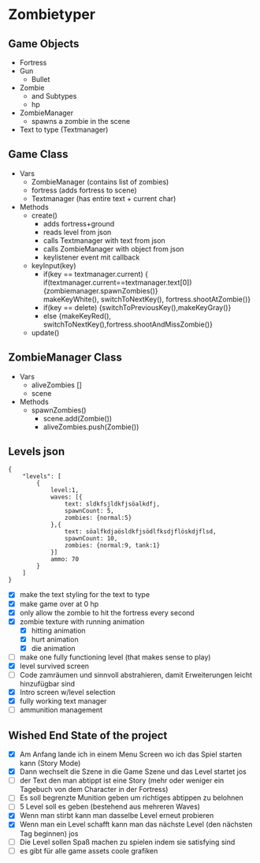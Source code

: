 # Zombietyper

## Game Objects

-   Fortress
-   Gun
    -   Bullet
-   Zombie
    -   and Subtypes
    -   hp
-   ZombieManager
    -   spawns a zombie in the scene
-   Text to type (Textmanager)

## Game Class

-   Vars
    -   ZombieManager (contains list of zombies)
    -   fortress (adds fortress to scene)
    -   Textmanager (has entire text + current char)
-   Methods
    -   create()
        -   adds fortress+ground
        -   reads level from json
        -   calls Textmanager with text from json
        -   calls ZombieManager with object from json
        -   keylistener event mit callback
    -   keyInput(key)
        -   if(key == textmanager.current) {
            if(textmanager.current==textmanager.text[0])
            {zombiemanager.spawnZombies()}  
             makeKeyWhite(), switchToNextKey(), fortress.shootAtZombie()}
        -   if(key == delete) {switchToPreviousKey(),makeKeyGray()}
        -   else {makeKeyRed(), switchToNextKey(),fortress.shootAndMissZombie()}
    -   update()

## ZombieManager Class

-   Vars
    -   aliveZombies []
    -   scene
-   Methods
    -   spawnZombies()
        -   scene.add(Zombie())
        -   aliveZombies.push(Zombie())

## Levels json

```
{
    "levels": [
        {
            level:1,
            waves: [{
                text: sldkfsjldkfjsöalkdfj,
                spawnCount: 5,
                zombies: {normal:5}
            },{
                text: söalfkdjaösldkfjsödlfksdjflöskdjflsd,
                spawnCount: 10,
                zombies: {normal:9, tank:1}
            }]
            ammo: 70
        }
    ]
}
```

-   [x] make the text styling for the text to type
-   [x] make game over at 0 hp
-   [x] only allow the zombie to hit the fortress every second
-   [x] zombie texture with running animation
    -   [x] hitting animation
    -   [x] hurt animation
    -   [x] die animation
-   [ ] make one fully functioning level (that makes sense to play)
-   [x] level survived screen
-   [ ] Code zamräumen und sinnvoll abstrahieren, damit Erweiterungen leicht hinzufügbar sind
-   [x] Intro screen w/level selection
-   [x] fully working text manager
-   [ ] ammunition management

## Wished End State of the project

-   [x] Am Anfang lande ich in einem Menu Screen wo ich das Spiel starten kann (Story Mode)
-   [x] Dann wechselt die Szene in die Game Szene und das Level startet jos
-   [ ] der Text den man abtippt ist eine Story (mehr oder weniger ein Tagebuch von dem Character in der Fortress)
-   [ ] Es soll begrenzte Munition geben um richtiges abtippen zu belohnen
-   [ ] 5 Level soll es geben (bestehend aus mehreren Waves)
-   [x] Wenn man stirbt kann man dasselbe Level erneut probieren
-   [x] Wenn man ein Level schafft kann man das nächste Level (den nächsten Tag beginnen) jos
-   [ ] Die Level sollen Spaß machen zu spielen indem sie satisfying sind
-   [ ] es gibt für alle game assets coole grafiken
